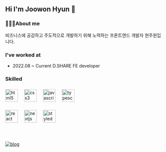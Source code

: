 ## Hi I'm Joowon Hyun 👋 ##
### 🧑🏻‍💻About me

비즈니스에 공감하고 주도적으로 개발하기 위해 노력하는 프론트엔드 개발자 현주원입니다.

### I've worked at

- 2022.08 ~ Current D.SHARE FE developer

### Skilled

###

<div align="left">
  <img src="https://cdn.jsdelivr.net/gh/devicons/devicon/icons/html5/html5-original.svg" height="40" alt="html5 logo"  />
  <img width="12" />
  <img src="https://cdn.jsdelivr.net/gh/devicons/devicon/icons/css3/css3-original.svg" height="40" alt="css3 logo"  />
  <img width="12" />
  <img src="https://cdn.jsdelivr.net/gh/devicons/devicon/icons/javascript/javascript-original.svg" height="40" alt="javascript logo"  />
  <img width="12" />
  <img src="https://cdn.jsdelivr.net/gh/devicons/devicon/icons/typescript/typescript-original.svg" height="40" alt="typescript logo"  />
</div>

###

<div align="left">
  <img src="https://cdn.jsdelivr.net/gh/devicons/devicon/icons/react/react-original.svg" height="40" alt="react logo"  />
  <img width="12" />
  <img src="https://cdn.jsdelivr.net/gh/devicons/devicon/icons/nextjs/nextjs-original.svg" height="40" alt="nextjs logo"  />
  <img width="12" />
  <img src="https://icongr.am/devicon/mysql-original-wordmark.svg?size=148&color=currentColor" height="40" alt="styledcomponents logo"  />
</div>

###

<br/><br/>
[![blog](https://img.shields.io/badge/Blog-09B3AF?style=flat&logo=Blog&logoColor=#09B3AF)](https://joowonhyun.github.io//)

###
